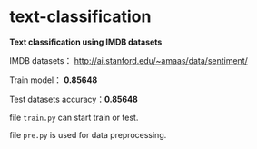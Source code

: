 # text-classification
**Text classification using IMDB datasets**

IMDB datasets： http://ai.stanford.edu/~amaas/data/sentiment/

Train model： **0.85648**

Test datasets accuracy：**0.85648**


file `train.py` can start train or test.

file `pre.py` is used for data preprocessing.

